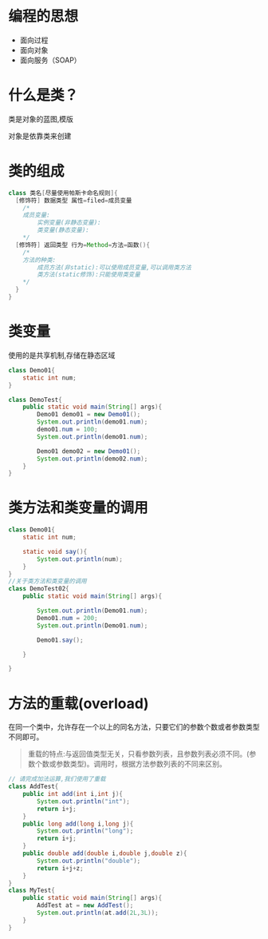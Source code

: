 # 编程的思想

- 面向过程
- 面向对象
- 面向服务（SOAP）

# 什么是类？

类是对象的蓝图,模版

对象是依靠类来创建

# 类的组成

```java
class 类名[尽量使用帕斯卡命名规则]{
  [修饰符] 数据类型 属性=filed=成员变量
    /*
    成员变量:
        实例变量(非静态变量):
        类变量(静态变量):
    */
  [修饰符] 返回类型 行为=Method=方法=函数(){
    /*
    方法的种类:
        成员方法(非static):可以使用成员变量,可以调用类方法
        类方法(static修饰):只能使用类变量
    */
  }
}

```

# 类变量

使用的是共享机制,存储在静态区域

```java
class Demo01{
    static int num;
}

class DemoTest{
    public static void main(String[] args){
        Demo01 demo01 = new Demo01();
        System.out.println(demo01.num);
        demo01.num = 100;
        System.out.println(demo01.num);

        Demo01 demo02 = new Demo01();
        System.out.println(demo02.num);
    }
}
```

# 类方法和类变量的调用

```java
class Demo01{
    static int num;

    static void say(){
        System.out.println(num);
    }
}
//关于类方法和类变量的调用
class DemoTest02{
    public static void main(String[] args){

        System.out.println(Demo01.num);
        Demo01.num = 200;
        System.out.println(Demo01.num);

        Demo01.say();

    }

}
```

# 方法的重载(overload)

在同一个类中，允许存在一个以上的同名方法，只要它们的参数个数或者参数类型不同即可。

> 重载的特点:与返回值类型无关，只看参数列表，且参数列表必须不同。(参数个数或参数类型)。调用时，根据方法参数列表的不同来区别。

```java
// 请完成加法运算,我们使用了重载
class AddTest{
    public int add(int i,int j){
        System.out.println("int");
        return i+j;
    }
    public long add(long i,long j){
        System.out.println("long");
        return i+j;
    }
    public double add(double i,double j,double z){
        System.out.println("double");
        return i+j+z;
    }
}
class MyTest{
    public static void main(String[] args){
        AddTest at = new AddTest();
        System.out.println(at.add(2L,3L));
    }
}
```